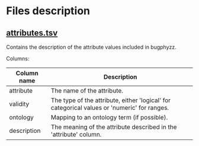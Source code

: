 # Files description

## [attributes.tsv](./attributes.tsv)

Contains the description of the attribute values included in bugphyzz.

Columns:

| Column name | Description |
| --- | --- |
| attribute | The name of the attribute. |
| validity | The type of the attribute, either 'logical' for categorical values or 'numeric' for ranges. |
| ontology | Mapping to an ontology term (if possible). |
| description | The meaning of the attribute described in the 'attribute' column. |
